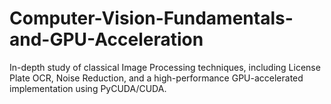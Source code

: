 # Computer-Vision-Fundamentals-and-GPU-Acceleration
In-depth study of classical Image Processing techniques, including License Plate OCR, Noise Reduction, and a high-performance GPU-accelerated implementation using PyCUDA/CUDA.
